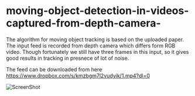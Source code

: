 # moving-object-detection-in-videos-captured-from-depth-camera-
The algorithm for moving object tracking is based on the uploaded paper. The input feed is recorded from depth camera which differs form RGB video. Though fortunately we still have three frames in this input, so it gives good results in tracking in presnece of lot of noise.

The feed can be downloaded from here https://www.dropbox.com/s/kmzbgm7l2vudyik/1.mp4?dl=0

![ScreenShot](https://github.com/earthat/moving-object-detection-in-videos-captured-from-depth-camera-/tree/images)
